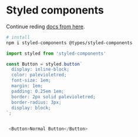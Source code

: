 # Styled components

Continue reding [docs from here](https://styled-components.com/docs/basics#getting-started).

```bash
# install
npm i styled-components @types/styled-components
```

```js
import styled from 'styled-components'

const Button = styled.button`
  display: inline-block;
  color: palevioletred;
  font-size: 1em;
  margin: 1em;
  padding: 0.25em 1em;
  border: 2px solid palevioletred;
  border-radius: 3px;
  display: block;
`;


 <Button>Normal Button</Button>
```
